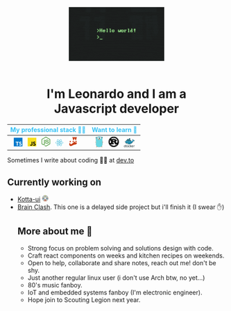 <div align="center">
  <img src="./assets/hello-world.gif">
</div>
<br> 
<h1 align="center">I'm Leonardo and I am a <br><strong>Javascript</strong> developer</h1>

<div align="center">
  <table>
    <thead>
       <tc>
        <th>
          <strong style="color:#34C1F5">My professional stack 👨‍💻</strong>
        </th>
         <th>
        <strong style="color:#34C1F5">Want to learn 🚀</strong>
      </th>
      </tr>
    </thead>
    <tbody>
      <tr>
        <td>
          <img src="./assets/ts-logo.svg" style="margin-left:8px" width="20px" title="TypeScript"/>
          <img src="./assets/js-logo.svg" style="margin-left:8px" width="20px" title="JavaScript"/>
          <img src="./assets/node-logo.svg" style="margin-left:8px" width="20px" title="Nodejs"/>
          <img src="./assets/react-logo.svg" style="margin-left:8px" width="20px" title="React"/>
          <img src="./assets/jest-logo.svg" style="margin-left:8px" width="20px" title="Jest"/>
        </td>
        <td>
          <img src="./assets/go-logo.svg" style="margin-left:8px" width="18px" title="Go"/>
          <img src="./assets/rust.svg" style="margin-left:8px" width="25px" title="Rust"/>
          <img src="./assets/docker-logo.svg" style="margin-left:8px" width="25px" title="Docker"/>
        </td>
      </tr>
    </tbody>
  </table>
</div>
<p>Sometimes I write about coding 👨‍💻 at <a href="https://dev.to/jleonardo007" target="_blank">dev.to</a></p>

<h2>Currently working on</h2>
<ul>
  <li> <a href="https://github.com/jleonardo007/kotta-ui">Kotta-ui<a/><img src="./assets/kotta-logo.svg" style="margin-left:4px" width="15px" title="Kotta-ui"/>
  <li> <a href="https://github.com/jleonardo007/brain-clash">Brain Clash</a>. This one is a delayed side project but i'll finish it (I swear ✋)

<h2>More about me 🦉</h2>
 <ul>
  <li> Strong focus on problem solving and solutions design with code. 
  <li> Craft react components on weeks and kitchen recipes on weekends.
  <li> Open to help, collaborate and share notes, reach out me! don't be shy.
  <li> Just another regular linux user (i don't use Arch btw, no yet...)
  <li> 80's music fanboy.
  <li> IoT and embedded systems fanboy (I'm electronic engineer).
  <li> Hope join to Scouting Legion next year.
<ul>
